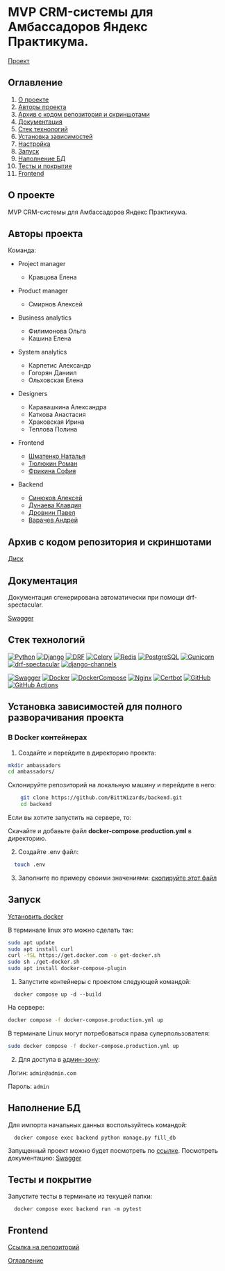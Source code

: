 # MVP CRM-системы для Амбассадоров Яндекс Практикума.
[Проект](https://ambassadors.sytes.net/)
## Оглавление <a id="contents"></a>
1. [О проекте](#about)
2. [Авторы проекта](#authors)
3. [Архив с кодом репозитория и скриншотами](#archive)
4. [Документация](#documentation)
5. [Стек технологий](#tools)
6. [Установка зависимостей](#installation)
7. [Настройка](#setting)
8. [Запуск](#start)
9. [Наполнение БД](#database)
10. [Тесты и покрытие](#tests)
11. [Frontend](#frontend)


## О проекте <a id="about"></a>
MVP CRM-системы для Амбассадоров Яндекс Практикума.

## Авторы проекта <a id="authors"></a>

Команда:

- Project manager
  - Кравцова Елена

- Product manager
  - Смирнов Алексей

- Business analytics
  - Филимонова Ольга
  - Кашина Елена

- System analytics
  - Карпетис Александр
  - Гогорян Даниил
  - Ольховская Елена

- Designers
  - Каравашкина Александра
  - Каткова Анастасия
  - Храковская Ирина
  - Теплова Полина

- Frontend
  - [Шматенко Наталья](https://github.com/NatashaSolntseva)
  - [Тюлюкин Роман](https://github.com/JayWeee)
  - [Фрикина София](https://github.com/SofiaFrikina)

- Backend
  - [Синюков Алексей](https://github.com/aleksey2299-1)
  - [Дунаева Клавдия](https://github.com/KlavaD)
  - [Дровнин Павел](https://github.com/pashpiter)
  - [Варачев Андрей](https://github.com/Dartanyun)


## Архив с кодом репозитория и скриншотами <a id="archive"></a>

  [Диск](https://drive.google.com/drive/folders/1I5QRQc8Knz1CPwSR6HE3Q9DF2NiDPO0M)

## Документация <a id="documentation"></a>

Документация сгенерирована автоматически при помощи drf-spectacular.

[Swagger](https://ambassadors.sytes.net/api/docs/#/)

## Стек технологий <a id="tools"></a>

[![Python](https://img.shields.io/badge/Python-3.12-blue?style=flat&logo=Python)](https://www.python.org/)
[![Django](https://img.shields.io/badge/Django-%204.2-blue?style=flat&logo=django)](https://www.djangoproject.com/)
[![DRF](https://img.shields.io/badge/DjangoRESTFramework-%203.14.0-blue?style=flat&logo=django)](https://www.django-rest-framework.org/)
[![Celery](https://img.shields.io/badge/Celery-%205.3.6-blue?style=flat&logo=celery)](https://docs.celeryq.dev/en/stable/)
[![Redis](https://img.shields.io/badge/Redis-%205.0.1-blue?style=flat&logo=redis)](https://redis.io/)
[![PostgreSQL](https://img.shields.io/badge/PostgreSQL-%2016-blue?style=flat&logo=PostgreSQL)]([https://www.postgresql.org/])
[![Gunicorn](https://img.shields.io/badge/Gunicorn-%2020.1.0-blue?style=flat&logo=gunicorn)](https://gunicorn.org/)
[![drf-spectacular](https://img.shields.io/badge/drf--spectacular-0.27.0-blue)](https://drf-spectacular.readthedocs.io/)
[![django-channels](https://img.shields.io/badge/django--channels-4.0.0-blue)](https://channels.readthedocs.io/)

[![Swagger](https://img.shields.io/badge/Swagger-4A154B?style=for-the-badge&logo=swagger&logoColor=Black)](https://swagger.io/)
[![Docker](https://img.shields.io/badge/Docker-white?style=for-the-badge&logo=docker&logoColor=White)](https://www.docker.com/)
[![DockerCompose](https://img.shields.io/badge/Docker_Compose-34567C?style=for-the-badge&logo=docsdotrs&logoColor=White)](https://docs.docker.com/compose/)
[![Nginx](https://img.shields.io/badge/Nginx-009639?style=for-the-badge&logo=nginx&logoColor=white)](https://nginx.org/)
[![Certbot](https://img.shields.io/badge/certbot-003A70?style=for-the-badge&logo=letsencrypt&logoColor=white)](https://certbot.eff.org/)
[![GitHub](https://img.shields.io/badge/GitHub-100000?style=for-the-badge&logo=github&logoColor=white)](https://docs.github.com/ru)
[![GitHub Actions](https://img.shields.io/badge/GitHub_Actions-2088FF?style=for-the-badge&logo=github-actions&logoColor=white)](https://docs.github.com/en/actions)

## Установка зависимостей для полного разворачивания проекта<a id="installation"></a>

### В Docker контейнерах

1. Создайте и перейдите в директорию проекта:

  ```bash
  mkdir ambassadors
  cd ambassadors/
  ```
  Склонируйте репозиторий на локальную машину и перейдите в него:
  ```bash
      git clone https://github.com/BittWizards/backend.git
      cd backend
  ```
  Если вы хотите запустить на сервере, то:

  Скачайте и добавьте файл **docker-compose.production.yml** в директорию.

2. Создайте .env файл:
  ```bash
    touch .env
  ```

3. Заполните по примеру своими значениями:
  [скопируйте этот файл](.env.example)

## Запуск <a id="start"></a>

[Установить docker](https://www.docker.com/get-started/)

В терминале linux это можно сделать так:
````bash
sudo apt update
sudo apt install curl
curl -fSL https://get.docker.com -o get-docker.sh
sudo sh ./get-docker.sh
sudo apt install docker-compose-plugin
````

1. Запустите контейнеры с проектом следующей командой:
  ```
    docker compose up -d --build
  ```
На сервере:
  ```bash
  docker compose -f docker-compose.production.yml up
  ```
В терминале Linux могут потребоваться права суперпользователя:
  ```bash
  sudo docker compose -f docker-compose.production.yml up
  ```

2. Для доступа в [админ-зону](http://localhost:8000/admin/):

Логин: `admin@admin.com`

Пароль: `admin`

## Наполнение БД <a id="database"></a>

Для импорта начальных данных воспользуйтесь командой:
  ```
    docker compose exec backend python manage.py fill_db
  ```

Запущенный проект можно будет посмотреть по [ссылке](http://localhost:8000/).
Посмотреть документацию:
[Swagger](http://localhost:8000/api/docs/)

## Тесты и покрытие <a id="tests"></a>

Запустите тесты в терминале из текущей папки:

  ```
    docker compose exec backend run -m pytest
  ```


##  Frontend <a id="frontend"></a>

[Ссылка на репозиторий](https://github.com/BittWizards/frontend)

[Оглавление](#contents)
